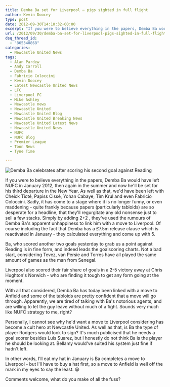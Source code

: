 ```yaml
---
title: Demba Ba set for Liverpool – pigs sighted in full flight
author: Kevin Doocey
type: post
date: 2012-09-30T14:10:32+00:00
excerpt: "If you were to believe everything in the papers, Demba Ba would have left NUFC in January 2012, then again in the summer and now he'll be set for his third departure in the New Year. As well.."
url: /2012/09/30/demba-ba-set-for-liverpool-pigs-sighted-in-full-flight/
dsq_thread_id:
  - "865340868"
categories:
  - Newcastle United News
tags:
  - Alan Pardew
  - Andy Carroll
  - Demba Ba
  - Fabricio Coloccini
  - Kevin Doocey
  - Latest Newcastle United News
  - LFC
  - Liverpool FC
  - Mike Ashley
  - Newcastle news
  - Newcastle United
  - Newcastle United Blog
  - Newcastle United Breaking News
  - Newcastle United Latest News
  - Newcastle United News
  - NUFC
  - NUFC Blog
  - Premier League
  - Toon News
  - Tyne Time

---
```

![Demba Ba celebrates after scoring his second goal against Reading](http://www.tynetime.com/wp-content/uploads/2012/09/Demba-Ba-Reading.jpg "Ba - Top scorer in the Premier League at the minute with some fine efforts")

If you were to believe everything in the papers, Demba Ba would have left NUFC in January 2012, then again in the summer and now he'll be set for his third departure in the New Year. As well as that, we'd have been left with Cheick Tioté, Papiss Cissé, Yohan Cabaye, Tim Krul and even Fabricio Coloccini. Sadly, it has come to a stage where it is no longer funny, or even maddening - quite frankly because papers (particularly tabloids) are so desperate for a headline, that they'll regurgitate any old nonsense just to sell a few stacks. Simply by adding 2+2 , they've used the rumours of Demba Ba's apparent unhappiness to link him with a move to Liverpool. Of course including the fact that Demba has a £7.5m release clause which is reactivated in January - they calculated everything and come up with 5.

Ba, who scored another two goals yesterday to grab us a point against Reading is in fine form, and indeed leads the goalscoring charts. Not a bad start, considering Tevez, van Persie and Torres have all played the same amount of games as the man from Senegal.

Liverpool also scored their fair share of goals in a 2-5 victory away at Chris Hughton's Norwich - who are finding it tough to get any form going at the moment.

With all that considered, Demba Ba has today been linked with a move to Anfield and some of the tabloids are pretty confident that a move will go through. Apparently, we are tired of talking with Ba's notorious agents, and are willing to let the guy leave without much of a fight. Sounds very much like NUFC strategy to me, right?

Personally, I cannot see why he'd want a move to Liverpool considering has become a cult hero at Newcastle United. As well as that, is Ba the type of player Rodgers would look to sign? It's much publicised that he needs a goal scorer besides Luis Suarez, but I honestly do not think Ba is the player he should be looking at. Bellamy would've suited his system just fine if hadn't left.

In other words, I'll eat my hat in January is Ba completes a move to Liverpool - but I'll have to buy a hat first, so a move to Anfield is well off the mark in my eyes to say the least. 😀

Comments welcome, what do you make of all the fuss?

